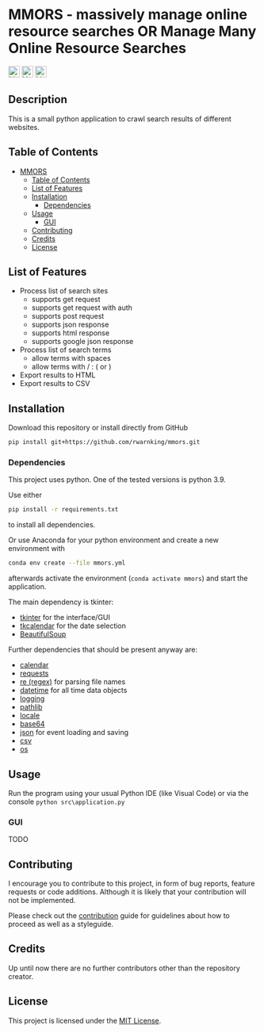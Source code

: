 # MMORS - massively manage online resource searches OR Manage Many Online Resource Searches

[<img alt="Linting status of master" src="https://img.shields.io/github/actions/workflow/status/rwarnking/mmors/linter.yml?label=Linter&style=for-the-badge" height="23">](https://github.com/marketplace/actions/super-linter)
[<img alt="Version" src="https://img.shields.io/github/v/release/rwarnking/mmors?style=for-the-badge" height="23">](https://github.com/rwarnking/mmors/releases/latest)
[<img alt="Licence" src="https://img.shields.io/github/license/rwarnking/mmors?style=for-the-badge" height="23">](https://github.com/rwarnking/mmors/blob/main/LICENSE)

## Description
This is a small python application to crawl search results of different websites.

## Table of Contents
- [MMORS](#mmors---massively-manage-online-resource-searches-or-manage-many-online-resource-searches)
  - [Table of Contents](#table-of-contents)
  - [List of Features](#list-of-features)
  - [Installation](#installation)
    - [Dependencies](#dependencies)
  - [Usage](#usage)
    - [GUI](#gui)
  - [Contributing](#contributing)
  - [Credits](#credits)
  - [License](#license)

## List of Features

- Process list of search sites
  - supports get request
  - supports get request with auth
  - supports post request
  - supports json response
  - supports html response
  - supports google json response
- Process list of search terms
  - allow terms with spaces
  - allow terms with / : ( or )
- Export results to HTML
- Export results to CSV

## Installation

Download this repository or install directly from GitHub
```bash
pip install git+https://github.com/rwarnking/mmors.git
```

### Dependencies

This project uses python. One of the tested versions is python 3.9.

Use either
```bash
pip install -r requirements.txt
```
to install all dependencies.

Or use Anaconda for your python environment and create a new environment with
```bash
conda env create --file mmors.yml
```
afterwards activate the environment (`conda activate mmors`) and start the application.

The main dependency is tkinter:
* [tkinter](https://docs.python.org/3/library/tkinter.html) for the interface/GUI
* [tkcalendar](https://pypi.org/project/tkcalendar/) for the date selection
* [BeautifulSoup](https://docs.python.org/3/library/pathlib.html)

Further dependencies that should be present anyway are:
* [calendar](https://docs.python.org/3/library/calendar.html)
* [requests](https://docs.python.org/3/library/requests.html)
* [re (regex)](https://docs.python.org/3/library/re.html) for parsing file names
* [datetime](https://docs.python.org/3/library/datetime.html) for all time data objects
* [logging](https://docs.python.org/3/library/logging.html)
* [pathlib](https://docs.python.org/3/library/pathlib.html)
* [locale](https://docs.python.org/3/library/locale.html)
* [base64](https://docs.python.org/3/library/base64.html)
* [json](https://docs.python.org/3/library/json.html) for event loading and saving
* [csv](https://docs.python.org/3/library/csv.html)
* [os](https://docs.python.org/3/library/os.html)

## Usage

Run the program using your usual Python IDE (like Visual Code) or via the console `python src\application.py`

### GUI

TODO

## Contributing

I encourage you to contribute to this project, in form of bug reports, feature requests
or code additions. Although it is likely that your contribution will not be implemented.

Please check out the [contribution](docs/CONTRIBUTING.md) guide for guidelines about how to proceed
as well as a styleguide.

## Credits
Up until now there are no further contributors other than the repository creator.

## License
This project is licensed under the [MIT License](LICENSE).
